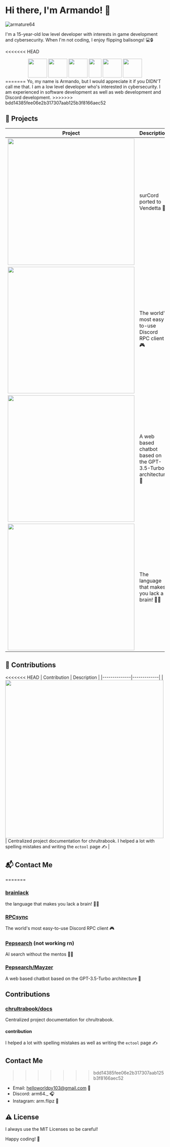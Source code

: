 # Hi there, I'm Armando! 👋

![armature64](https://svg-banners.vercel.app/api?type=glitch&text1=Armature&width=600&height=100)

I'm a 15-year-old low level developer with interests in game development and cybersecurity. When I'm not coding, I enjoy flipping balisongs! 💻🔒

<<<<<<< HEAD
<center><img src="https://cdn.jsdelivr.net/gh/devicons/devicon/icons/c/c-original.svg" width="60" height="60" /> <img src="https://cdn.jsdelivr.net/gh/devicons/devicon/icons/python/python-original.svg" width="60" height="60" /> <img src="https://cdn.jsdelivr.net/gh/devicons/devicon/icons/javascript/javascript-original.svg" width="60" height="60" /> <img src="https://cdn.jsdelivr.net/gh/devicons/devicon/icons/html5/html5-original.svg" width="40" height="60" /> <img src="https://cdn.jsdelivr.net/gh/devicons/devicon/icons/css3/css3-original.svg" width="60" height="60" /> <img src="https://cdn.jsdelivr.net/gh/devicons/devicon/icons/java/java-original.svg" width="60" height="60" /></center>
=======
Yo, my name is Armando, but I would appreciate it if you DIDN'T call me that. I am a low level developer who's interested in cybersecurity. I am experienced in software development as well as web development and Discord development.
>>>>>>> bdd14385fee06e2b317307aab125b3f8166aec52

## 🚀 Projects

| Project | Description |
|---------|-------------|
| [<img src="https://github-readme-stats.vercel.app/api/pin/?username=armature64&repo=vendetta-theme&theme=radical&show_owner=true" width="400" />](https://github.com/armature64/vendetta-theme) | surCord ported to Vendetta 🌙 |
| [<img src="https://github-readme-stats.vercel.app/api/pin/?username=armature64&repo=RPCsync&theme=radical&show_owner=true" width="400" />](https://github.com/armature64/RPCsync) | The world's most easy-to-use Discord RPC client 🎮 |
| [<img src="https://github-readme-stats.vercel.app/api/pin/?username=Pepsearch&repo=Mayzer&theme=radical&show_owner=true" width="400" />](https://github.com/Pepsearch/Mayzer) | A web based chatbot based on the GPT-3.5-Turbo architecture 🤖 |
| [<img src="https://github-readme-stats.vercel.app/api/pin/?username=armature64&repo=brainlack&theme=radical&show_owner=true" width="400" />](https://github.com/armature/brainlack) | The language that makes you lack a brain! 🧠❌ |

## 📝 Contributions

<<<<<<< HEAD
| Contribution | Description |
|--------------|-------------|
| [<img src="https://github-readme-stats.vercel.app/api/pin/?username=chrultrabook&repo=docs&theme=radical&show_owner=true" width="500" />](https://github.com/chrultrabook/docs) | Centralized project documentation for chrultrabook. I helped a lot with spelling mistakes and writing the `ectool` page ✍️ |

## 📬 Contact Me
=======
### [brainlack](https://github.com/armature64/brainlack)
the language that makes you lack a brain! 🧠❌

### [RPCsync](https://github.com/armature64/RPCsync)
The world's most easy-to-use Discord RPC client 🎮

### [Pepsearch](https://pepsearch.xyz) (not working rn)
AI search without the mentos 🕵️‍♂️

### [Pepsearch/Mayzer](https://github.com/Pepsearch/Mayzer)
A web based chatbot based on the GPT-3.5-Turbo architecture 🤖

## Contributions

### [chrultrabook/docs](https://github.com/chrultrabook/docs)
Centralized project documentation for chrultrabook.

#### contribution
I helped a lot with spelling mistakes as well as writing the `ectool` page ✍️

## Contact Me
>>>>>>> bdd14385fee06e2b317307aab125b3f8166aec52

- Email: helloworldpy103@gmail.com 📧
- Discord: arm64._ 🎧
- Instagram: arm.flipz 📸

## ⚠️ License

I always use the MIT Licenses so be careful!

Happy coding! 🚀